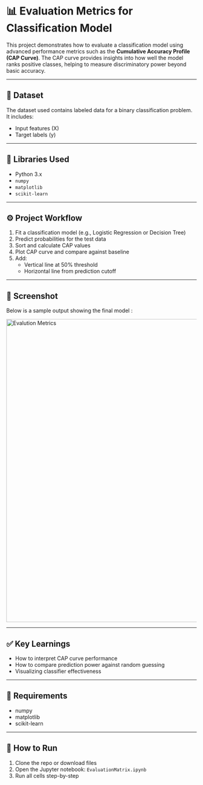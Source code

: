 # 📊 Evaluation Metrics for Classification Model

This project demonstrates how to evaluate a classification model using advanced performance metrics such as the **Cumulative Accuracy Profile (CAP Curve)**. The CAP curve provides insights into how well the model ranks positive classes, helping to measure discriminatory power beyond basic accuracy.

---

## 📂 Dataset
The dataset used contains labeled data for a binary classification problem. It includes:
- Input features (X)
- Target labels (y)

---

## 🧰 Libraries Used

- Python 3.x
- `numpy`
- `matplotlib`
- `scikit-learn`

---

## ⚙️ Project Workflow

1. Fit a classification model (e.g., Logistic Regression or Decision Tree)
2. Predict probabilities for the test data
3. Sort and calculate CAP values
4. Plot CAP curve and compare against baseline
5. Add:
   - Vertical line at 50% threshold
   - Horizontal line from prediction cutoff

---

## 📸 Screenshot

Below is a sample output showing the final model :

<img src="EvaluationMatrix.png" alt="Evalution Metrics" width="800"/>

---

## ✅ Key Learnings

- How to interpret CAP curve performance
- How to compare prediction power against random guessing
- Visualizing classifier effectiveness

---

## 📃 Requirements

- numpy
- matplotlib
- scikit-learn

---

## 🚀 How to Run

1. Clone the repo or download files
2. Open the Jupyter notebook: `EvaluationMatrix.ipynb`
3. Run all cells step-by-step
